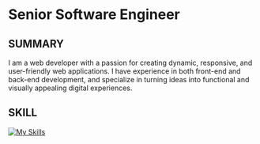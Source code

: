 # Senior Software Engineer

## SUMMARY
I am a web developer with a passion for creating dynamic, responsive, and user-friendly web applications. I have experience in both front-end and back-end development, and specialize in turning ideas into functional and visually appealing digital experiences.
## SKILL
[![My Skills](https://skillicons.dev/icons?i=c,cs,cpp,go,py,dart,html,css,js,jquery,react,redux,nextjs,nestjs,nuxtjs,angular,vue,svelte,tailwind,bootstrap,materialui,sass,vite,babel,flask,django,dotnet,spring,nodejs,php,laravel,mysql,mongodb,firebase,postgres,java,kotlin,git,github,gmail,gitlab,kubernetes,selenium,terraform,gcp,azure,aws,heroku,figma,wordpress,vscode,sublime&theme=light)](https://skillicons.dev)
